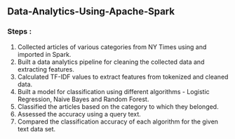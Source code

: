 ## Data-Analytics-Using-Apache-Spark

### Steps : 

1. Collected articles of various categories from NY Times using and imported in Spark.
2. Built a data analytics pipeline for cleaning the collected data and extracting features.
3. Calculated TF-IDF values to extract features from tokenized and cleaned data.
4. Built a model for classification using different algorithms - Logistic Regression, Naive Bayes and Random Forest.
5. Classified the articles based on the category to which they belonged.
6. Assessed the accuracy using a query text.
7. Compared the classification accuracy of each algorithm for the given text data set.
